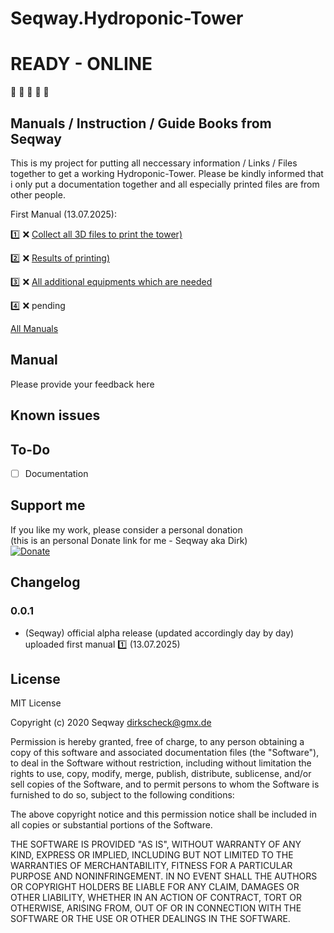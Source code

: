# **Seqway.Hydroponic-Tower**

# **READY - ONLINE**

:clap: :green_book: :green_book: :green_book: :clap:

## Manuals / Instruction / Guide Books from Seqway

This is my project for putting all neccessary information / Links / Files together to get a working Hydroponic-Tower.
Please be kindly informed that i only put a documentation together and all especially printed files are from other people.

First Manual (13.07.2025):

:one: :x: [Collect all 3D files to print the tower)](https://github.com/Seqway/Hydroponic_Tower/blob/b4e2227cb2d1987a2934df8170153844f1912db5/01_Printed-Files/)<br>

:two: :x: [Results of printing)]()<br>

:three: :x: [All additional equipments which are needed]()<br>

:four: :x: pending

[All Manuals](https://github.com/Seqway/Anleitungen/tree/main/Howtos)

## Manual

Please provide your feedback here

## Known issues

## To-Do
* [ ] Documentation

## Support me
If you like my work, please consider a personal donation  
(this is an personal Donate link for me - Seqway aka Dirk)  
[![Donate](https://raw.githubusercontent.com/iobroker-community-adapters/ioBroker.sourceanalytix/master/admin/button.png)](http://paypal.me/Seqway)

## Changelog

### 0.0.1
* (Seqway) official alpha release (updated accordingly day by day)
    uploaded first manual :one: (13.07.2025)

## License
MIT License

Copyright (c) 2020 Seqway <dirkscheck@gmx.de>

Permission is hereby granted, free of charge, to any person obtaining a copy
of this software and associated documentation files (the "Software"), to deal
in the Software without restriction, including without limitation the rights
to use, copy, modify, merge, publish, distribute, sublicense, and/or sell
copies of the Software, and to permit persons to whom the Software is
furnished to do so, subject to the following conditions:

The above copyright notice and this permission notice shall be included in all
copies or substantial portions of the Software.

THE SOFTWARE IS PROVIDED "AS IS", WITHOUT WARRANTY OF ANY KIND, EXPRESS OR
IMPLIED, INCLUDING BUT NOT LIMITED TO THE WARRANTIES OF MERCHANTABILITY,
FITNESS FOR A PARTICULAR PURPOSE AND NONINFRINGEMENT. IN NO EVENT SHALL THE
AUTHORS OR COPYRIGHT HOLDERS BE LIABLE FOR ANY CLAIM, DAMAGES OR OTHER
LIABILITY, WHETHER IN AN ACTION OF CONTRACT, TORT OR OTHERWISE, ARISING FROM,
OUT OF OR IN CONNECTION WITH THE SOFTWARE OR THE USE OR OTHER DEALINGS IN THE
SOFTWARE.